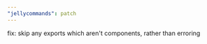 ```yaml
---
"jellycommands": patch
---
```


fix: skip any exports which aren't components, rather than erroring
